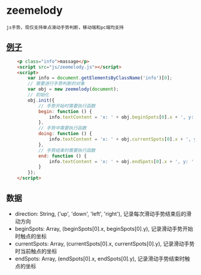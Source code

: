 # zeemelody
    js手势，现仅支持单点滑动手势判断，移动端和pc端均支持

## [例子](https://bigfact.github.io/frontforge/things/gesture/src/index.html)
```html
    <p class="info">massage</p>
    <script src="js/zeemelody.js"></script>
    <script>
        var info = document.getElementsByClassName('info')[0];
        // 需要进行手势判断的对象
        var obj = new zeemelody(document);
        // 初始化
        obj.init({
            // 手势开始时需要执行函数
            begin: function () {
                info.textContent = 'x: ' + obj.beginSpots[0].x + ', y: ' + obj.beginSpots[0].y + ', d: ' + obj.direction;
            },
            // 手势中需要执行函数
            doing: function () {
                info.textContent = 'x: ' + obj.currentSpots[0].x + ', y: ' + obj.currentSpots[0].y + ', d: ' + obj.direction;
            },
            // 手势结束时需要执行函数
            end: function () {
                info.textContent = 'x: ' + obj.endSpots[0].x + ', y: ' + obj.endSpots[0].y + ', d: ' + obj.direction;
            }
        });
    </script>
```

## 数据
* direction: String, ('up', 'down', 'left', 'right'), 记录每次滑动手势结束后的滑动方向
* beginSpots: Array, (beginSpots[0].x, beginSpots[0].y), 记录滑动手势开始时触点的坐标
* currentSpots: Array, (currentSpots[0].x, currentSpots[0].y), 记录滑动手势时当前触点的坐标
* endSpots: Array, (endSpots[0].x, endSpots[0].y), 记录滑动手势结束时触点的坐标

